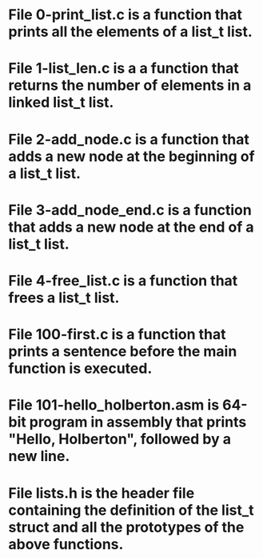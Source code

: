 # File 0-print_list.c is a function that prints all the elements of a list_t list.

# File 1-list_len.c is a a function that returns the number of elements in a linked list_t list.

# File 2-add_node.c is a function that adds a new node at the beginning of a list_t list.

# File 3-add_node_end.c is a function that adds a new node at the end of a list_t list.

# File 4-free_list.c is a function that frees a list_t list.

# File 100-first.c is a function that prints a sentence before the main function is executed.

# File 101-hello_holberton.asm is 64-bit program in assembly that prints "Hello, Holberton", followed by a new line.

# File lists.h is the header file containing the definition of the list_t struct and all the prototypes of the above functions.
